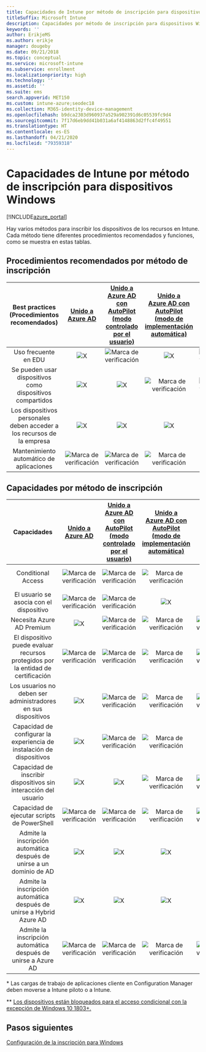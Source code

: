 ```yaml
---
title: Capacidades de Intune por método de inscripción para dispositivos Windows
titleSuffix: Microsoft Intune
description: Capacidades por método de inscripción para dispositivos Windows
keywords: ''
author: ErikjeMS
ms.author: erikje
manager: dougeby
ms.date: 09/21/2018
ms.topic: conceptual
ms.service: microsoft-intune
ms.subservice: enrollment
ms.localizationpriority: high
ms.technology: ''
ms.assetid: ''
ms.suite: ems
search.appverid: MET150
ms.custom: intune-azure;seodec18
ms.collection: M365-identity-device-management
ms.openlocfilehash: b9dca2303d960937a529a902391d6c05539fc9d4
ms.sourcegitcommit: 7f17d6eb9dd41b031a6af4148863d2ffc4f49551
ms.translationtype: HT
ms.contentlocale: es-ES
ms.lasthandoff: 04/21/2020
ms.locfileid: "79359318"
---
```

# <a name="intune-enrollment-method-capabilities-for-windows-devices"></a>Capacidades de Intune por método de inscripción para dispositivos Windows
[!INCLUDE[azure_portal](../includes/azure_portal.md)]

Hay varios métodos para inscribir los dispositivos de los recursos en Intune. Cada método tiene diferentes procedimientos recomendados y funciones, como se muestra en estas tablas.

## <a name="best-practices-by-enrollment-method"></a>Procedimientos recomendados por método de inscripción
| **Best practices** (Procedimientos recomendados) | **[Unido a Azure AD](windows-enroll.md#enable-windows-10-automatic-enrollment)**|**[Unido a Azure AD con AutoPilot (modo controlado por el usuario)](enrollment-autopilot.md)** |**[Unido a Azure AD con AutoPilot (modo de implementación automática)](enrollment-autopilot.md)** |**[Masivo](windows-bulk-enroll.md)**|**[DEM](device-enrollment-manager-enroll.md)** | **[BYOD](device-enrollment.md#bring-your-own-device)** | **[GPO](https://docs.microsoft.com/windows/client-management/mdm/enroll-a-windows-10-device-automatically-using-group-policy)** | **[Administración conjunta](https://docs.microsoft.com/configmgr/core/clients/manage/co-management-overview)** |
|:---:|:---:|:---:|:---:|:---:|:---:|:---:|:---:|:---:|
|Uso frecuente en EDU|![X](./media/enrollment-method-capab/xmark.png)|![Marca de verificación](./media/enrollment-method-capab/checkmark.png)|![X](./media/enrollment-method-capab/xmark.png)|![Marca de verificación](./media/enrollment-method-capab/checkmark.png)|![Marca de verificación](./media/enrollment-method-capab/checkmark.png)|![X](./media/enrollment-method-capab/xmark.png)|![X](./media/enrollment-method-capab/xmark.png)|![X](./media/enrollment-method-capab/xmark.png)|
|Se pueden usar dispositivos como dispositivos compartidos|![X](./media/enrollment-method-capab/xmark.png)|![X](./media/enrollment-method-capab/xmark.png)|![Marca de verificación](./media/enrollment-method-capab/checkmark.png)|![Marca de verificación](./media/enrollment-method-capab/checkmark.png)|![Marca de verificación](./media/enrollment-method-capab/checkmark.png)|![X](./media/enrollment-method-capab/xmark.png)|![X](./media/enrollment-method-capab/xmark.png)|![X](./media/enrollment-method-capab/xmark.png)|
|Los dispositivos personales deben acceder a los recursos de la empresa|![X](./media/enrollment-method-capab/xmark.png)|![X](./media/enrollment-method-capab/xmark.png)|![X](./media/enrollment-method-capab/xmark.png)|![X](./media/enrollment-method-capab/xmark.png)|![X](./media/enrollment-method-capab/xmark.png)|![Marca de verificación](./media/enrollment-method-capab/checkmark.png)|![X](./media/enrollment-method-capab/xmark.png)|![X](./media/enrollment-method-capab/xmark.png)|
|Mantenimiento automático de aplicaciones|![Marca de verificación](./media/enrollment-method-capab/checkmark.png)|![Marca de verificación](./media/enrollment-method-capab/checkmark.png)|![Marca de verificación](./media/enrollment-method-capab/checkmark.png)|![X](./media/enrollment-method-capab/xmark.png)|![X](./media/enrollment-method-capab/xmark.png)|![Marca de verificación](./media/enrollment-method-capab/checkmark.png)|![Marca de verificación](./media/enrollment-method-capab/checkmark.png)|![Marca de verificación](./media/enrollment-method-capab/checkmark.png)|

## <a name="capabilities-by-enrollment-method"></a>Capacidades por método de inscripción

| **Capacidades** | **[Unido a Azure AD](windows-enroll.md#enable-windows-10-automatic-enrollment)**|**[Unido a Azure AD con AutoPilot (modo controlado por el usuario)](enrollment-autopilot.md)** |**[Unido a Azure AD con AutoPilot (modo de implementación automática)](enrollment-autopilot.md)** |**[Masivo](windows-bulk-enroll.md)**|**[DEM](device-enrollment-manager-enroll.md)** | **[BYOD](device-enrollment.md#bring-your-own-device)** | **[GPO](https://docs.microsoft.com/windows/client-management/mdm/enroll-a-windows-10-device-automatically-using-group-policy)** | **[Administración conjunta](https://docs.microsoft.com/configmgr/core/clients/manage/co-management-overview)** |
|:---:|:---:|:---:|:---:|:---:|:---:|:---:|:---:|:---:|
|Conditional Access                                      |![Marca de verificación](./media/enrollment-method-capab/checkmark.png)|![Marca de verificación](./media/enrollment-method-capab/checkmark.png)|![Marca de verificación](./media/enrollment-method-capab/checkmark.png)|![X](./media/enrollment-method-capab/xmark.png)|![Marca de verificación](./media/enrollment-method-capab/checkmark.png)\*\*|![Marca de verificación](./media/enrollment-method-capab/checkmark.png)|![Marca de verificación](./media/enrollment-method-capab/checkmark.png)|![Marca de verificación](./media/enrollment-method-capab/checkmark.png)|
|El usuario se asocia con el dispositivo                    |![Marca de verificación](./media/enrollment-method-capab/checkmark.png)|![Marca de verificación](./media/enrollment-method-capab/checkmark.png)|![X](./media/enrollment-method-capab/xmark.png)|![X](./media/enrollment-method-capab/xmark.png)|![X](./media/enrollment-method-capab/xmark.png)|![Marca de verificación](./media/enrollment-method-capab/checkmark.png)|![Marca de verificación](./media/enrollment-method-capab/checkmark.png)|![Marca de verificación](./media/enrollment-method-capab/checkmark.png)|
|Necesita Azure AD Premium                               |![X](./media/enrollment-method-capab/xmark.png)|![Marca de verificación](./media/enrollment-method-capab/checkmark.png)|![Marca de verificación](./media/enrollment-method-capab/checkmark.png)|![Marca de verificación](./media/enrollment-method-capab/checkmark.png)|![X](./media/enrollment-method-capab/xmark.png)|![X](./media/enrollment-method-capab/xmark.png)|![Marca de verificación](./media/enrollment-method-capab/checkmark.png)|![Marca de verificación](./media/enrollment-method-capab/checkmark.png)|
|El dispositivo puede evaluar recursos protegidos por la entidad de certificación             |![Marca de verificación](./media/enrollment-method-capab/checkmark.png)|![Marca de verificación](./media/enrollment-method-capab/checkmark.png)|![Marca de verificación](./media/enrollment-method-capab/checkmark.png)|![Marca de verificación](./media/enrollment-method-capab/checkmark.png)|![X](./media/enrollment-method-capab/xmark.png)|![Marca de verificación](./media/enrollment-method-capab/checkmark.png)|![Marca de verificación](./media/enrollment-method-capab/checkmark.png)|![Marca de verificación](./media/enrollment-method-capab/checkmark.png)|
|Los usuarios no deben ser administradores en sus dispositivos               |![X](./media/enrollment-method-capab/xmark.png)|![Marca de verificación](./media/enrollment-method-capab/checkmark.png)|![Marca de verificación](./media/enrollment-method-capab/checkmark.png)|![Marca de verificación](./media/enrollment-method-capab/checkmark.png)|![X](./media/enrollment-method-capab/xmark.png)|![X](./media/enrollment-method-capab/xmark.png)|![X](./media/enrollment-method-capab/xmark.png)|![X](./media/enrollment-method-capab/xmark.png)|
|Capacidad de configurar la experiencia de instalación de dispositivos        |![X](./media/enrollment-method-capab/xmark.png)|![Marca de verificación](./media/enrollment-method-capab/checkmark.png)|![Marca de verificación](./media/enrollment-method-capab/checkmark.png)|![X](./media/enrollment-method-capab/xmark.png)|![X](./media/enrollment-method-capab/xmark.png)|![X](./media/enrollment-method-capab/xmark.png)|![X](./media/enrollment-method-capab/xmark.png)|![X](./media/enrollment-method-capab/xmark.png)|
|Capacidad de inscribir dispositivos sin interacción del usuario      |![X](./media/enrollment-method-capab/xmark.png)|![X](./media/enrollment-method-capab/xmark.png)|![Marca de verificación](./media/enrollment-method-capab/checkmark.png)|![Marca de verificación](./media/enrollment-method-capab/checkmark.png)|![Marca de verificación](./media/enrollment-method-capab/checkmark.png)|![X](./media/enrollment-method-capab/xmark.png)|![Marca de verificación](./media/enrollment-method-capab/checkmark.png)|![Marca de verificación](./media/enrollment-method-capab/checkmark.png)|
|Capacidad de ejecutar scripts de PowerShell                       |![Marca de verificación](./media/enrollment-method-capab/checkmark.png)|![Marca de verificación](./media/enrollment-method-capab/checkmark.png)|![Marca de verificación](./media/enrollment-method-capab/checkmark.png)|![Marca de verificación](./media/enrollment-method-capab/checkmark.png)|![Marca de verificación](./media/enrollment-method-capab/checkmark.png)|![X](./media/enrollment-method-capab/xmark.png)|![X](./media/enrollment-method-capab/xmark.png)|![X](./media/enrollment-method-capab/checkmark.png)\*| 
|Admite la inscripción automática después de unirse a un dominio de AD      |![X](./media/enrollment-method-capab/xmark.png)|![X](./media/enrollment-method-capab/xmark.png)|![X](./media/enrollment-method-capab/xmark.png)|![X](./media/enrollment-method-capab/xmark.png)|![X](./media/enrollment-method-capab/xmark.png)|![X](./media/enrollment-method-capab/xmark.png)|![Marca de verificación](./media/enrollment-method-capab/checkmark.png)|![Marca de verificación](./media/enrollment-method-capab/checkmark.png)|
|Admite la inscripción automática después de unirse a Hybrid Azure AD|![X](./media/enrollment-method-capab/xmark.png)|![X](./media/enrollment-method-capab/xmark.png)|![X](./media/enrollment-method-capab/xmark.png)|![X](./media/enrollment-method-capab/xmark.png)|![X](./media/enrollment-method-capab/xmark.png)|![X](./media/enrollment-method-capab/xmark.png)|![Marca de verificación](./media/enrollment-method-capab/checkmark.png)|![Marca de verificación](./media/enrollment-method-capab/checkmark.png)|
|Admite la inscripción automática después de unirse a Azure AD       |![Marca de verificación](./media/enrollment-method-capab/checkmark.png)|![Marca de verificación](./media/enrollment-method-capab/checkmark.png)|![Marca de verificación](./media/enrollment-method-capab/checkmark.png)|![Marca de verificación](./media/enrollment-method-capab/checkmark.png)|![Marca de verificación](./media/enrollment-method-capab/checkmark.png)|![Marca de verificación](./media/enrollment-method-capab/checkmark.png)|![X](./media/enrollment-method-capab/xmark.png)|![X](./media/enrollment-method-capab/xmark.png)|

\* Las cargas de trabajo de aplicaciones cliente en Configuration Manager deben moverse a Intune piloto o a Intune.

\** [Los dispositivos están bloqueados para el acceso condicional con la excepción de Windows 10 1803+.](device-enrollment-manager-enroll.md)

## <a name="next-steps"></a>Pasos siguientes

[Configuración de la inscripción para Windows](windows-enroll.md)

